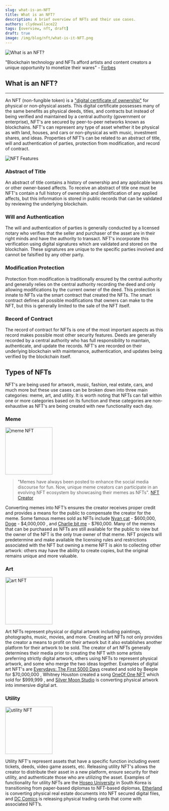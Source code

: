 ```yaml
---
slug: what-is-an-NFT
title: What is an NFT?
description: A brief overview of NFTs and their use cases.
authors: clydewallace22
tags: [overview, nft, draft]
draft: true
image: /img/blog/nft/what-is-it-NFT.png
---
```

![What is an NFT?](/img/blog/nft/what-is-it-NFT.png)

"Blockchain technology and NFTs afford artists and content creators a unique opportunity to monetize their wares" - [Forbes](https://www.forbes.com/advisor/investing/nft-non-fungible-token/)

<!--truncate-->

## What is an NFT?

***

An NFT (non-fungible token) is a ["digital certificate of ownership"](https://www.bbc.com/news/technology-56371912) for physical or non-physical assets. This digital certificate possesses many of the same benefits as physical deeds, titles, and contracts but instead of being verified and maintained by a central authority (government or enterprise), NFT's are secured by peer-to-peer networks known as blockchains. NFT's can represent any type of asset whether it be physical as with land, houses, and cars or non-physical as with music, investment shares, and ideas. Properties of NFT’s can be related to an abstract of title, will and authentication of parties, protection from modification, and record of contract.

![NFT Features](/img/blog/nft/nft-features.png)

### Abstract of Title
An abstract of title contains a history of ownership and any applicable leans or other owner-based affects.
To receive an abstract of title one must be NFT's contain a full history of ownership and identification of any applied affects, but this information is stored in public records that can be validated by reviewing the underlying blockchain.

### Will and Authentication
The will and authentication of parties is generally conducted by a licensed notary who verifies that the seller and purchaser of the asset are in their right minds and have the authority to transact. NFT's incorporate this verification using digital signatures which are validated and stored on the blockchain. These signatures are unique to the specific parties involved and cannot be falsified by any other party.

### Modification Protection
Protection from modification is traditionally ensured by the central authority and generally relies on the central authority recording the deed and only allowing modifications by the current owner of the deed. This protection is innate to NFTs via the smart contract that created the NFTs. The smart contract defines all possible modifications that owners can make to the NFT, but this is generally limited to the sale of the NFT itself.

### Record of Contract
The record of contract for NFTs is one of the most important aspects as this record makes possible most other security features. Deeds are generally recorded by a central authority who has full responsibility to maintain, authenticate, and update the records. NFT's are recorded on their underlying blockchain with maintenance, authentication, and updates being verified by the blockchain itself.

## Types of NFTs

NFT's are being used for artwork, music, fashion, real estate, cars, and much more but these use cases can be broken down into three  main categories: meme, art, and utility. It is worth noting that NFTs can fall within one or more categories based on its function and these categories are non-exhaustive as NFT's are being created with new functionality each day.

### Meme
<img src="/img/blog/nft/meme.png" alt="meme NFT" width="150" />

>"Memes have always been posted to enhance the social media discourse for fun. Now, unique meme creators can participate in an evolving NFT ecosystem by showcasing their memes as NFTs". [NFT Creator](https://nft-creator.co/nft/types-of-nfts/)


Converting memes into NFT’s ensures the creator receives proper credit and provides a means for the public to compensate the creator for the meme. Some famous memes sold as NFTs include [Nyan cat](https://www.businessinsider.com/ethereum-nft-meme-art-nyan-cat-sells-for-300-eth-2021-2) - $600,000, [Doge](https://www.nbcnews.com/pop-culture/pop-culture-news/iconic-doge-meme-nft-breaks-records-selling-roughly-4-million-n1270161) - $4,000,000 , and [Charlie bit me](https://www.bbc.com/news/newsbeat-57333990) - $760,000. Many of the memes that can be purchased as NFTs are still available for the public to view but the owner of the NFT is the only true owner of that meme. NFT projects will predetermine and make available  the licensing rules and restrictions associated with the NFT but owning a meme NFT is akin to collecting other artwork: others may have the ability to create copies, but the original remains unique and more valuable.

### Art
<img src="/img/blog/nft/art.png" alt="art NFT" width="150" />

Art NFTs represent physical or digital artwork including paintings, photographs, music, movies, and more. Creating art NFTs not only provides the creator a means to profit on their artwork but it also establishes another platform for their artwork to be sold. The creator of art NFTs generally determines their media prior to creating the NFT with some artists preferring strictly digital artwork, others using NFTs to represent physical artwork, and some who merge the two ideas together. Examples of digital art NFT's are [Everydays: The First 5000 Days](https://onlineonly.christies.com/s/beeple-first-5000-days/beeple-b-1981-1/112924) created and sold by Beeple for $70,000,000 , Whitney Houston created a song [OneOf One NFT](https://www.rollingstone.com/music/music-news/whitney-houston-nft-collection-unreleased-song-demo-1258758/) which sold for $999,999 , and [Silver Moon Studio](https://silvermoon.studio/about) is converting physical artwork into immersive digital art.

### Utility
<img src="/img/blog/nft/utility.png" alt="utility NFT" width="150" />

Utility NFT's represent assets that have a specific function including event tickets, deeds, video game assets, etc. Releasing utility NFT's allows the creator to distribute their asset in a new platform, ensure security for their utility, and authenticate those who are utilizing the asset. Examples of functionality for utility NFTs are the [Hoseo University](https://finance.yahoo.com/news/south-korean-university-issue-nfts-032142269.html) in South Korea is transitioning from paper-based diplomas to NFT-based diplomas, [Etherland](https://etherland.world/about-the-worlds-metaverse/) is converting physical real estate documents into NFT secured digital files, and [DC Comics](https://www.dccomics.com/blog/2022/03/11/cartamundi-launches-dc-hybrid-physical-and-nft-trading-cards) is releasing physical trading cards that come with associated NFT’s.
